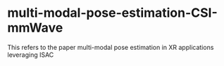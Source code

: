 # multi-modal-pose-estimation-CSI-mmWave
 This refers to the paper multi-modal pose estimation in XR applications leveraging ISAC
